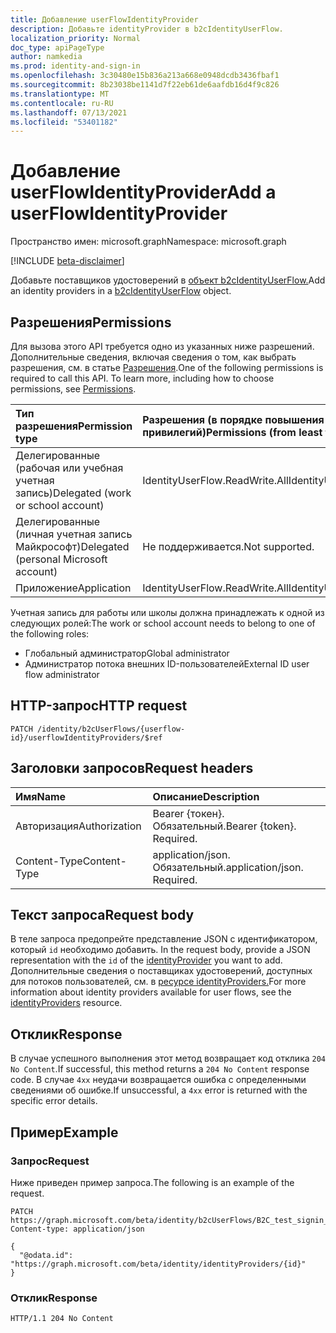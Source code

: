 ```yaml
---
title: Добавление userFlowIdentityProvider
description: Добавьте identityProvider в b2cIdentityUserFlow.
localization_priority: Normal
doc_type: apiPageType
author: namkedia
ms.prod: identity-and-sign-in
ms.openlocfilehash: 3c30480e15b836a213a668e0948dcdb3436fbaf1
ms.sourcegitcommit: 8b23038be1141d7f22eb61de6aafdb16d4f9c826
ms.translationtype: MT
ms.contentlocale: ru-RU
ms.lasthandoff: 07/13/2021
ms.locfileid: "53401182"
---
```

# <a name="add-a-userflowidentityprovider"></a><span data-ttu-id="59c76-103">Добавление userFlowIdentityProvider</span><span class="sxs-lookup"><span data-stu-id="59c76-103">Add a userFlowIdentityProvider</span></span>

<span data-ttu-id="59c76-104">Пространство имен: microsoft.graph</span><span class="sxs-lookup"><span data-stu-id="59c76-104">Namespace: microsoft.graph</span></span>

[!INCLUDE [beta-disclaimer](../../includes/beta-disclaimer.md)]

<span data-ttu-id="59c76-105">Добавьте поставщиков удостоверений в [объект b2cIdentityUserFlow.](../resources/b2cidentityuserflow.md)</span><span class="sxs-lookup"><span data-stu-id="59c76-105">Add an identity providers in a [b2cIdentityUserFlow](../resources/b2cidentityuserflow.md) object.</span></span>

## <a name="permissions"></a><span data-ttu-id="59c76-106">Разрешения</span><span class="sxs-lookup"><span data-stu-id="59c76-106">Permissions</span></span>

<span data-ttu-id="59c76-p101">Для вызова этого API требуется одно из указанных ниже разрешений. Дополнительные сведения, включая сведения о том, как выбрать разрешения, см. в статье [Разрешения](/graph/permissions-reference).</span><span class="sxs-lookup"><span data-stu-id="59c76-p101">One of the following permissions is required to call this API. To learn more, including how to choose permissions, see [Permissions](/graph/permissions-reference).</span></span>

|<span data-ttu-id="59c76-109">Тип разрешения</span><span class="sxs-lookup"><span data-stu-id="59c76-109">Permission type</span></span>      | <span data-ttu-id="59c76-110">Разрешения (в порядке повышения привилегий)</span><span class="sxs-lookup"><span data-stu-id="59c76-110">Permissions (from least to most privileged)</span></span>              |
|:--------------------|:---------------------------------------------------------|
|<span data-ttu-id="59c76-111">Делегированные (рабочая или учебная учетная запись)</span><span class="sxs-lookup"><span data-stu-id="59c76-111">Delegated (work or school account)</span></span>|<span data-ttu-id="59c76-112">IdentityUserFlow.ReadWrite.All</span><span class="sxs-lookup"><span data-stu-id="59c76-112">IdentityUserFlow.ReadWrite.All</span></span>|
|<span data-ttu-id="59c76-113">Делегированные (личная учетная запись Майкрософт)</span><span class="sxs-lookup"><span data-stu-id="59c76-113">Delegated (personal Microsoft account)</span></span>| <span data-ttu-id="59c76-114">Не поддерживается.</span><span class="sxs-lookup"><span data-stu-id="59c76-114">Not supported.</span></span>|
|<span data-ttu-id="59c76-115">Приложение</span><span class="sxs-lookup"><span data-stu-id="59c76-115">Application</span></span>| <span data-ttu-id="59c76-116">IdentityUserFlow.ReadWrite.All</span><span class="sxs-lookup"><span data-stu-id="59c76-116">IdentityUserFlow.ReadWrite.All</span></span>|

<span data-ttu-id="59c76-117">Учетная запись для работы или школы должна принадлежать к одной из следующих ролей:</span><span class="sxs-lookup"><span data-stu-id="59c76-117">The work or school account needs to belong to one of the following roles:</span></span>

* <span data-ttu-id="59c76-118">Глобальный администратор</span><span class="sxs-lookup"><span data-stu-id="59c76-118">Global administrator</span></span>
* <span data-ttu-id="59c76-119">Администратор потока внешних ID-пользователей</span><span class="sxs-lookup"><span data-stu-id="59c76-119">External ID user flow administrator</span></span>

## <a name="http-request"></a><span data-ttu-id="59c76-120">HTTP-запрос</span><span class="sxs-lookup"><span data-stu-id="59c76-120">HTTP request</span></span>

<!-- { "blockType": "ignored" } -->

```http
PATCH /identity/b2cUserFlows/{userflow-id}/userflowIdentityProviders/$ref
```

## <a name="request-headers"></a><span data-ttu-id="59c76-121">Заголовки запросов</span><span class="sxs-lookup"><span data-stu-id="59c76-121">Request headers</span></span>

|<span data-ttu-id="59c76-122">Имя</span><span class="sxs-lookup"><span data-stu-id="59c76-122">Name</span></span>|<span data-ttu-id="59c76-123">Описание</span><span class="sxs-lookup"><span data-stu-id="59c76-123">Description</span></span>|
|:---------------|:----------|
|<span data-ttu-id="59c76-124">Авторизация</span><span class="sxs-lookup"><span data-stu-id="59c76-124">Authorization</span></span>|<span data-ttu-id="59c76-p102">Bearer {токен}. Обязательный.</span><span class="sxs-lookup"><span data-stu-id="59c76-p102">Bearer {token}. Required.</span></span>|
|<span data-ttu-id="59c76-127">Content-Type</span><span class="sxs-lookup"><span data-stu-id="59c76-127">Content-Type</span></span>|<span data-ttu-id="59c76-p103">application/json. Обязательный.</span><span class="sxs-lookup"><span data-stu-id="59c76-p103">application/json. Required.</span></span>|

## <a name="request-body"></a><span data-ttu-id="59c76-130">Текст запроса</span><span class="sxs-lookup"><span data-stu-id="59c76-130">Request body</span></span>

<span data-ttu-id="59c76-131">В теле запроса предопрейте представление JSON с идентификатором, который `id` необходимо добавить. [](../resources/identityproviderbase.md)</span><span class="sxs-lookup"><span data-stu-id="59c76-131">In the request body, provide a JSON representation with the `id` of the [identityProvider](../resources/identityproviderbase.md) you want to add.</span></span> <span data-ttu-id="59c76-132">Дополнительные сведения о поставщиках удостоверений, доступных для потоков пользователей, см. в [ресурсе identityProviders.](../resources/identityproviderbase.md)</span><span class="sxs-lookup"><span data-stu-id="59c76-132">For more information about identity providers available for user flows, see the [identityProviders](../resources/identityproviderbase.md) resource.</span></span>

## <a name="response"></a><span data-ttu-id="59c76-133">Отклик</span><span class="sxs-lookup"><span data-stu-id="59c76-133">Response</span></span>

<span data-ttu-id="59c76-134">В случае успешного выполнения этот метод возвращает код отклика `204 No Content`.</span><span class="sxs-lookup"><span data-stu-id="59c76-134">If successful, this method returns a `204 No Content` response code.</span></span> <span data-ttu-id="59c76-135">В случае `4xx` неудачи возвращается ошибка с определенными сведениями об ошибке.</span><span class="sxs-lookup"><span data-stu-id="59c76-135">If unsuccessful, a `4xx` error is returned with the specific error details.</span></span>

## <a name="example"></a><span data-ttu-id="59c76-136">Пример</span><span class="sxs-lookup"><span data-stu-id="59c76-136">Example</span></span>

### <a name="request"></a><span data-ttu-id="59c76-137">Запрос</span><span class="sxs-lookup"><span data-stu-id="59c76-137">Request</span></span>

<span data-ttu-id="59c76-138">Ниже приведен пример запроса.</span><span class="sxs-lookup"><span data-stu-id="59c76-138">The following is an example of the request.</span></span>

<!-- {
  "blockType": "request",
  "name": "update_b2cuserflows_userflowIdentityProviders"
}
-->

``` http
PATCH https://graph.microsoft.com/beta/identity/b2cUserFlows/B2C_test_signin_signup/userflowIdentityProviders/$ref
Content-type: application/json

{
  "@odata.id": "https://graph.microsoft.com/beta/identity/identityProviders/{id}"
}
```

### <a name="response"></a><span data-ttu-id="59c76-139">Отклик</span><span class="sxs-lookup"><span data-stu-id="59c76-139">Response</span></span>

<!-- {
  "blockType": "response",
  "truncated": true
} -->

```http
HTTP/1.1 204 No Content
```
